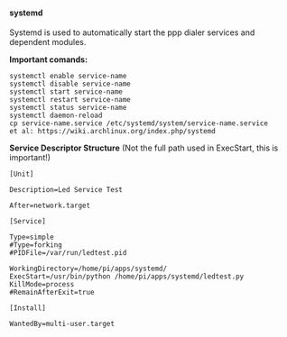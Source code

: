 <h4>systemd</h4>

Systemd is used to automatically start the ppp dialer services and dependent modules.

<b>Important comands:</b>
```
systemctl enable service-name
systemctl disable service-name
systemctl start service-name
systemctl restart service-name
systemctl status service-name
systemctl daemon-reload
cp service-name.service /etc/systemd/system/service-name.service
et al: https://wiki.archlinux.org/index.php/systemd
```

<b>Service Descriptor Structure</b>
(Not the full path used in ExecStart, this is important!)
```
[Unit]

Description=Led Service Test

After=network.target

[Service]

Type=simple
#Type=forking
#PIDFile=/var/run/ledtest.pid

WorkingDirectory=/home/pi/apps/systemd/
ExecStart=/usr/bin/python /home/pi/apps/systemd/ledtest.py
KillMode=process
#RemainAfterExit=true

[Install]

WantedBy=multi-user.target
```
